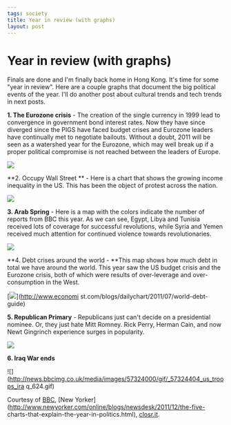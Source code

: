 ```yaml
--- 
tags: society
title: Year in review (with graphs)
layout: post
---
```

# Year in review (with graphs)

Finals are done and I'm finally back home in Hong Kong. It's time for some
"year in review". Here are a couple graphs that document the big political
events of the year. I'll do another post about cultural trends and tech trends
in next posts.

**1. The Eurozone crisis** - The creation of the single currency in 1999 lead to convergence in government bond interest rates. Now they have since diverged since the PIGS have faced budget crises and Eurozone leaders have continually met to negotiate bailouts. Without a doubt, 2011 will be seen as a watershed year for the Eurozone, which may well break up if a proper political compromise is not reached between the leaders of Europe.

![](http://media.tumblr.com/tumblr_lwihjjJEma1r3oiuq.png)

**2. Occupy Wall Street ** - Here is a chart that shows the growing income inequality in the US. This has been the object of protest across the nation. 

![](http://media.tumblr.com/tumblr_lwiiy8HsV81r3oiuq.jpg)

**3. Arab Spring** - Here is a map with the colors indicate the number of reports from BBC this year. As we can see, Egypt, Libya and Tunisia received lots of coverage for successful revolutions, while Syria and Yemen received much attention for continued violence towards revolutionaries. 

![](http://media.tumblr.com/tumblr_lwijegstHt1r3oiuq.png)

**4. Debt crises around the world - **This map shows how much debt in total we have around the world. This year saw the US budget crisis and the Eurozone crisis, both of which were results of over-leverage and over-consumption in the West. 

[![](http://media.tumblr.com/tumblr_lwijtvQtDq1r3oiuq.png)](http://www.economi
st.com/blogs/dailychart/2011/07/world-debt-guide)

**5. Republican Primary** - Republicans just can't decide on a presidential nominee. Or, they just hate Mitt Romney. Rick Perry, Herman Cain, and now Newt Gingrinch experience surges in popularity. 

![](http://images.huffingtonpost.com/2011-12-09-Blumenthal-PollsterChart.png)

**6. Iraq War ends**

![](http://news.bbcimg.co.uk/media/images/57324000/gif/_57324404_us_troops_ira
q_624.gif)

Courtesy of [BBC](http://www.bbc.co.uk/news/in-pictures-16090055), [New
Yorker](http://www.newyorker.com/online/blogs/newsdesk/2011/12/the-five-
charts-that-explain-the-year-in-politics.html),
[closr.it](http://www.visualisingdata.com/arabspring/BBC.asp).

